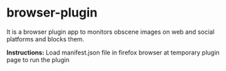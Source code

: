 # browser-plugin
It is a browser plugin  app to monitors obscene images on web and social platforms and blocks them.

**Instructions:**
Load manifest.json file in firefox browser at temporary plugin page to run the plugin
